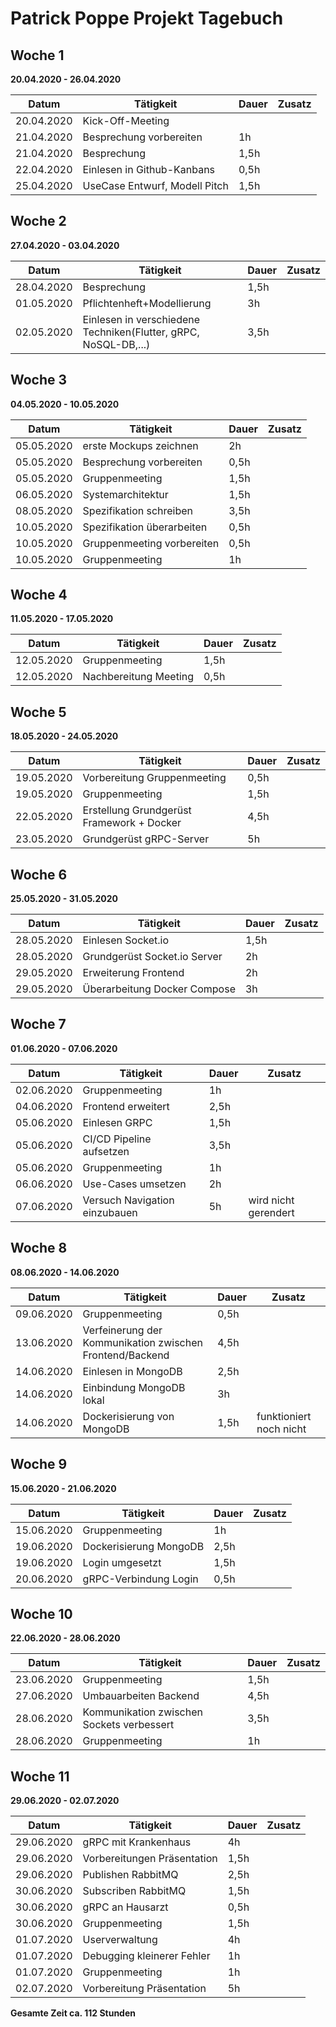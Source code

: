 # Patrick Poppe Projekt Tagebuch



## Woche 1 

__20.04.2020 - 26.04.2020__

| Datum      | Tätigkeit                     | Dauer | Zusatz |
| ---------- | ----------------------------- | ----- | ------ |
| 20.04.2020 | Kick-Off-Meeting              |       |        |
| 21.04.2020 | Besprechung vorbereiten       | 1h    |        |
| 21.04.2020 | Besprechung                   | 1,5h  |        |
| 22.04.2020 | Einlesen in Github-Kanbans    | 0,5h  |        |
| 25.04.2020 | UseCase Entwurf, Modell Pitch | 1,5h  |        |

## Woche 2

**27.04.2020 - 03.04.2020**

| Datum      | Tätigkeit                                                    | Dauer | Zusatz |
| ---------- | ------------------------------------------------------------ | ----- | ------ |
| 28.04.2020 | Besprechung                                                  | 1,5h  |        |
| 01.05.2020 | Pflichtenheft+Modellierung                                   | 3h    |        |
| 02.05.2020 | Einlesen in verschiedene Techniken(Flutter, gRPC, NoSQL-DB,...) | 3,5h  |        |

## Woche 3

**04.05.2020 - 10.05.2020**

| Datum      | Tätigkeit                  | Dauer | Zusatz |
| ---------- | -------------------------- | ----- | ------ |
| 05.05.2020 | erste Mockups zeichnen     | 2h    |        |
| 05.05.2020 | Besprechung vorbereiten    | 0,5h  |        |
| 05.05.2020 | Gruppenmeeting             | 1,5h  |        |
| 06.05.2020 | Systemarchitektur          | 1,5h  |        |
| 08.05.2020 | Spezifikation schreiben    | 3,5h  |        |
| 10.05.2020 | Spezifikation überarbeiten | 0,5h  |        |
| 10.05.2020 | Gruppenmeeting vorbereiten | 0,5h  |        |
| 10.05.2020 | Gruppenmeeting             | 1h    |        |

## Woche 4

**11.05.2020 - 17.05.2020**

| Datum      | Tätigkeit             | Dauer | Zusatz |
| ---------- | --------------------- | ----- | ------ |
| 12.05.2020 | Gruppenmeeting        | 1,5h  |        |
| 12.05.2020 | Nachbereitung Meeting | 0,5h  |        |

## Woche 5

**18.05.2020 - 24.05.2020**

| Datum      | Tätigkeit                                 | Dauer | Zusatz |
| ---------- | ----------------------------------------- | ----- | ------ |
| 19.05.2020 | Vorbereitung Gruppenmeeting               | 0,5h  |        |
| 19.05.2020 | Gruppenmeeting                            | 1,5h  |        |
| 22.05.2020 | Erstellung Grundgerüst Framework + Docker | 4,5h  |        |
| 23.05.2020 | Grundgerüst gRPC-Server                   | 5h    |        |

## Woche 6

__25.05.2020 - 31.05.2020__

| Datum      | Tätigkeit                    | Dauer | Zusatz |
| ---------- | ---------------------------- | ----- | ------ |
| 28.05.2020 | Einlesen Socket.io           | 1,5h  |        |
| 28.05.2020 | Grundgerüst Socket.io Server | 2h    |        |
| 29.05.2020 | Erweiterung Frontend         | 2h    |        |
| 29.05.2020 | Überarbeitung Docker Compose | 3h    |        |



## Woche 7

__01.06.2020 - 07.06.2020__

| Datum      | Tätigkeit                     | Dauer | Zusatz               |
| ---------- | ----------------------------- | ----- | -------------------- |
| 02.06.2020 | Gruppenmeeting                | 1h    |                      |
| 04.06.2020 | Frontend erweitert            | 2,5h  |                      |
| 05.06.2020 | Einlesen GRPC                 | 1,5h  |                      |
| 05.06.2020 | CI/CD Pipeline aufsetzen      | 3,5h  |                      |
| 05.06.2020 | Gruppenmeeting                | 1h    |                      |
| 06.06.2020 | Use-Cases umsetzen            | 2h    |                      |
| 07.06.2020 | Versuch Navigation einzubauen | 5h    | wird nicht gerendert |



## Woche 8

__08.06.2020 - 14.06.2020__

 

| Datum      | Tätigkeit                                                | Dauer | Zusatz                  |
| ---------- | -------------------------------------------------------- | ----- | ----------------------- |
| 09.06.2020 | Gruppenmeeting                                           | 0,5h  |                         |
| 13.06.2020 | Verfeinerung der Kommunikation zwischen Frontend/Backend | 4,5h  |                         |
| 14.06.2020 | Einlesen in MongoDB                                      | 2,5h  |                         |
| 14.06.2020 | Einbindung MongoDB lokal                                 | 3h    |                         |
| 14.06.2020 | Dockerisierung von MongoDB                               | 1,5h  | funktioniert noch nicht |

## Woche 9

__15.06.2020 - 21.06.2020__

| Datum      | Tätigkeit              | Dauer | Zusatz |
| ---------- | ---------------------- | ----- | ------ |
| 15.06.2020 | Gruppenmeeting         | 1h    |        |
| 19.06.2020 | Dockerisierung MongoDB | 2,5h  |        |
| 19.06.2020 | Login umgesetzt        | 1,5h  |        |
| 20.06.2020 | gRPC-Verbindung Login  | 0,5h  |        |

## Woche 10

__22.06.2020 - 28.06.2020__

| Datum      | Tätigkeit                                 | Dauer | Zusatz |
| ---------- | ----------------------------------------- | ----- | ------ |
| 23.06.2020 | Gruppenmeeting                            | 1,5h  |        |
| 27.06.2020 | Umbauarbeiten Backend                     | 4,5h  |        |
| 28.06.2020 | Kommunikation zwischen Sockets verbessert | 3,5h  |        |
| 28.06.2020 | Gruppenmeeting                            | 1h    |        |



## Woche 11

__29.06.2020 - 02.07.2020__

| Datum      | Tätigkeit                   | Dauer | Zusatz |
| ---------- | --------------------------- | ----- | ------ |
| 29.06.2020 | gRPC mit Krankenhaus        | 4h    |        |
| 29.06.2020 | Vorbereitungen Präsentation | 1,5h  |        |
| 29.06.2020 | Publishen RabbitMQ          | 2,5h  |        |
| 30.06.2020 | Subscriben RabbitMQ         | 1,5h  |        |
| 30.06.2020 | gRPC an Hausarzt            | 0,5h  |        |
| 30.06.2020 | Gruppenmeeting              | 1,5h  |        |
| 01.07.2020 | Userverwaltung              | 4h    |        |
| 01.07.2020 | Debugging kleinerer Fehler  | 1h    |        |
| 01.07.2020 | Gruppenmeeting              | 1h    |        |
| 02.07.2020 | Vorbereitung Präsentation   | 5h    |        |

__Gesamte Zeit ca. 112 Stunden__ 